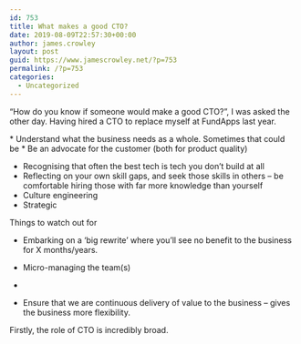 ```yaml
---
id: 753
title: What makes a good CTO?
date: 2019-08-09T22:57:30+00:00
author: james.crowley
layout: post
guid: https://www.jamescrowley.net/?p=753
permalink: /?p=753
categories:
  - Uncategorized
---
```

&#8220;How do you know if someone would make a good CTO?&#8221;, I&nbsp;was asked the other day. Having hired a CTO to replace myself at FundApps last year.

\* Understand what the business needs as a whole. Sometimes that could be \* Be an advocate for the customer (both for product quality)  
* Recognising that often the best tech is tech you don&#8217;t build at all  
* Reflecting on your own skill gaps, and seek those skills in others &#8211; be comfortable hiring those with far more knowledge than yourself  
* Culture engineering  
* Strategic  
  
Things to watch out for  
* Embarking on a &#8216;big rewrite&#8217; where you&#8217;ll see no benefit to the business for X months/years.  
* Micro-managing the team(s)  
*  
  
* Ensure that we are continuous delivery of value to the business &#8211; gives the business more flexibility. 

Firstly, the role of CTO is incredibly broad.&nbsp;